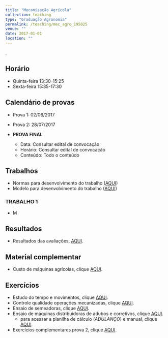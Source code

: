 ```yaml
---
title: "Mecanização Agrícola"
collection: teaching
type: "Graduação Agronomia"
permalink: /teaching/mec_agro_195025
venue: ""
date: 2017-01-01 
location: ""
---
```


.

## Horário

- Quinta-feira 13:30-15:25
- Sexta-feira 15:35-17:30

## Calendário de provas

- Prova 1: 02/06/2017
- Prova 2: 28/07/2017

- **PROVA FINAL**
    - Data: Consultar edital de convocação
    - Horário:	Consultar edital de convocação
	- Conteúdo:	Todo o conteúdo

## Trabalhos

- Normas para desenvolvimento do trabalho (<a href="https://sites.google.com/site/rafatieppo/zownloads/NORMAS_RES_EXP.html?attredirects=0&amp;d=1" target="_blank">AQUI</a>)
- Modelo para desenvolvimento do trabalho (<a href="https://sites.google.com/site/rafatieppo/zownloads/MODELO_RESUMO_EXP.docx?attredirects=0&amp;d=1" target="_blank">AQUI</a>)

### TRABALHO 1

- M


## Resultados

- Resultados das avaliações, <a href="https://sites.google.com/a/unemat.br/biossistemas/home/mec/MEC1701_RESULT.html?attredirects=0&d=1" target="_blank">AQUI</a>.


## Material complementar

- Custo de máquinas agrícolas, clique <a href="https://sites.google.com/a/unemat.br/biossistemas/home/mec/C050_CUSTOS.pdf?attredirects=0&d=1" target="_blank">AQUI</a>.

## Exercícios

- Estudo do tempo e movimentos, clique <a href="https://sites.google.com/site/rafatieppo/zownloads/C031_ESTUD_MOV_TEMPO_CRONO.html?attredirects=0&amp;d=1" target="_blank">AQUI</a>.
- Controle qualidade operações mecanizadas, clique <a href="https://sites.google.com/a/unemat.br/biossistemas/home/mec/C060_TEC_GERENC_FROTA_exerc.pdf?attredirects=0&d=1" target="_blank">AQUI</a>.
- Ensaio de semeadoras, clique <a href="https://sites.google.com/site/rafatieppo/zownloads/C042_ENSAIO_SEM_DIST_LONG_TRANSV_exerc.pdf?attredirects=0&amp;d=1" target="_blank">AQUI</a>.
- Ensaio de máquinas distribuidoras de adubos e corretivos, clique <a href="https://sites.google.com/site/rafatieppo/zownloads/C043_ENSAIO_DIST_LANCO_exerc.pdf?attredirects=0&amp;d=1" target="_blank">AQUI</a>.
    - para acessar a planilha  de cálculo (<em>ADULANÇO</em>) e manual, clique <a href="http://www.leb.esalq.usp.br/adulanco.htm" target="_blank">AQUI</a>.</li>
- Exercícios complementares prova 2, clique <a href="https://sites.google.com/site/rafatieppo/zownloads/C000_EXERCICIOS_p2.html?attredirects=0&amp;d=1">AQUI</a>.


